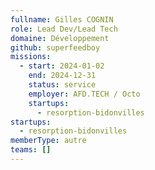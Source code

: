 ```yaml
---
fullname: Gilles COGNIN
role: Lead Dev/Lead Tech
domaine: Développement
github: superfeedboy
missions:
  - start: 2024-01-02
    end: 2024-12-31
    status: service
    employer: AFD.TECH / Octo
    startups:
      - resorption-bidonvilles
startups:
  - resorption-bidonvilles
memberType: autre
teams: []
---
```

